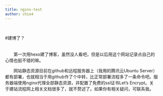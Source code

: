 ```yaml
---
title: nginx-test
author: chie4
---
```


</br>  

#建博了？  
</br>
</br>
&emsp;&emsp;第一次用hexo建了博客，虽然没人看吧，但是以后用这个网站记录点自己的心情也挺不错的嘛。

&emsp;&emsp;网站静态资源目前在github和远程服务器上（我用的腾讯云Ubuntu Server）都有部署，也就相当于用github作了个中转，比正常部署流程多了一条命令吧。服务器端使用nginx代理全部静态资源，并配置了免费的ssl证书Let’s Encrypt。关于建站流程网上相关文档很多了，就不赘述了。如果你有相关疑问，可联系我。
